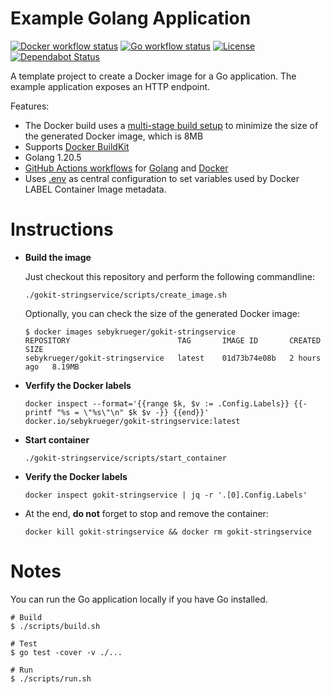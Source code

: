 # Example Golang Application

[![Docker workflow status](https://github.com/sebykrueger/golang-gokit-sandbox/actions/workflows/docker_image.yaml/badge.svg)](https://github.com/sebykrueger/golang-gokit-sandbox/actions/workflows/docker_image.yaml)
[![Go workflow status](https://github.com/miguno/golang-docker-build-tutorial/actions/workflows/go.yml/badge.svg)](https://github.com/miguno/golang-docker-build-tutorial/actions/workflows/go.yml)
[![License](https://img.shields.io/badge/License-Apache%202.0-blue.svg)](https://opensource.org/licenses/Apache-2.0)
[![Dependabot Status](https://badgen.net/badge/Dependabot/enabled?labelColor=2e3a44&color=blue)](https://github.com/sebykrueger/golang-gokit-sandbox/blob/main/.github/dependabot.yaml)

A template project to create a Docker image for a Go application. The example application exposes an HTTP endpoint.

Features:

- The Docker build uses a
  [multi-stage build setup](https://docs.docker.com/build/building/multi-stage/)
  to minimize the size of the generated Docker image, which is 8MB
- Supports [Docker BuildKit](https://docs.docker.com/build/)
- Golang 1.20.5
- [GitHub Actions workflows](https://github.com/miguno/golang-docker-build-tutorial/actions) for
  [Golang](https://github.com/miguno/golang-docker-build-tutorial/actions/workflows/go.yml)
  and
  [Docker](https://github.com/miguno/golang-docker-build-tutorial/actions/workflows/docker-image.yml)
- Uses [.env](.env) as central configuration to set variables used by
  Docker LABEL Container Image metadata.

# Instructions

- **Build the image**

  Just checkout this repository and perform the following commandline:

  ```
  ./gokit-stringservice/scripts/create_image.sh
  ```

  Optionally, you can check the size of the generated Docker image:

  ```shell
  $ docker images sebykrueger/gokit-stringservice
  REPOSITORY                        TAG       IMAGE ID       CREATED       SIZE
  sebykrueger/gokit-stringservice   latest    01d73b74e08b   2 hours ago   8.19MB
  ```

- **Verfify the Docker labels**

  ```
  docker inspect --format='{{range $k, $v := .Config.Labels}} {{- printf "%s = \"%s\"\n" $k $v -}} {{end}}' docker.io/sebykrueger/gokit-stringservice:latest
  ```

- **Start container**

  ```
  ./gokit-stringservice/scripts/start_container
  ```

- **Verify the Docker labels**

  ```
  docker inspect gokit-stringservice | jq -r '.[0].Config.Labels'
  ```

- At the end, **do not** forget to stop and remove the container:

  ```
  docker kill gokit-stringservice && docker rm gokit-stringservice
  ```

# Notes

You can run the Go application locally if you have Go installed.

```shell
# Build
$ ./scripts/build.sh

# Test
$ go test -cover -v ./...

# Run
$ ./scripts/run.sh
```
